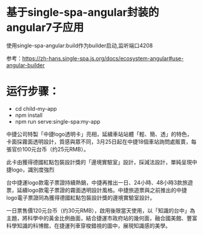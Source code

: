 # 基于single-spa-angular封装的angular7子应用

使用single-spa-angular:build作为builder启动,监听端口4208

参考：https://zh-hans.single-spa.js.org/docs/ecosystem-angular#use-angular-builder

# 运行步骤：

* cd child-my-app
* npm install
* npm run serve:single-spa:my-app



中捷公司特製「中捷logo透明卡」亮相，延續車站站體「輕、簡、透」的特色，卡面採霧面透明設計，質感與眾不同，3月25日起在中捷18個車站詢問處販賣，每張官价100元台币（约25元RMB）。

此卡由獲得德國紅點包裝設計獎的「邊境實驗室」設計，採減法設計，單純呈現中捷logo，識別度強烈





台中捷運logo款電子票證持續熱銷，中捷再推出一日、24小時、48小時3款旅遊票，延續logo款電子票證的霧面透明設計風格。中捷旅遊票與之前推出的中捷logo電子票證同為獲得德國紅點包裝設計獎的邊境實驗室設計。

一日票售價120元台币（约30元RMB），啟用後限當天使用，以「知識的台中」為主題，將科學中的黃金比例曲面，結合捷運市政府站的幾何面，融合國美館、豐富科學知識的科博館，在捷運列車穿梭錯視的圖中，展現知識感的美學。
